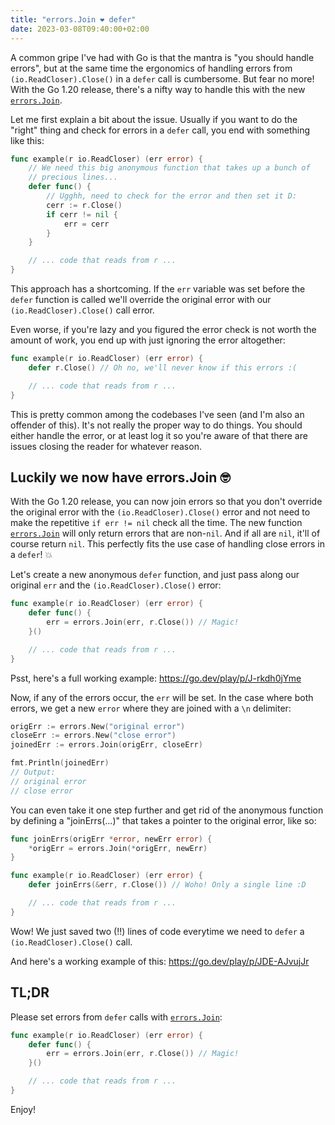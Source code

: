```yaml
---
title: "errors.Join ❤️ defer"
date: 2023-03-08T09:40:00+02:00
---
```


A common gripe I've had with Go is that the mantra is "you should handle
errors", but at the same time the ergonomics of handling errors from
`(io.ReadCloser).Close()` in a `defer` call is cumbersome. But fear no more!
With the Go 1.20 release, there's a nifty way to handle this with the new
[`errors.Join`](https://pkg.go.dev/errors#Join).

<!--more-->

Let me first explain a bit about the issue. Usually if you want to do the
"right" thing and check for errors in a `defer` call, you end with something
like this:

```go
func example(r io.ReadCloser) (err error) {
    // We need this big anonymous function that takes up a bunch of
    // precious lines...
    defer func() {
        // Ugghh, need to check for the error and then set it D:
        cerr := r.Close()
        if cerr != nil {
            err = cerr
        }
    }

	// ... code that reads from r ...
}
```

This approach has a shortcoming. If the `err` variable was set
before the `defer` function is called we'll override the original error with our
`(io.ReadCloser).Close()` call error.

Even worse, if you're lazy and you figured the error check is not worth the
amount of work, you end up with just ignoring the error altogether:

```go
func example(r io.ReadCloser) (err error) {
    defer r.Close() // Oh no, we'll never know if this errors :(

	// ... code that reads from r ...
}
```

This is pretty common among the codebases I've seen (and I'm also an offender of
this). It's not really the proper way to do things. You should either handle the
error, or at least log it so you're aware of that there are issues closing the
reader for whatever reason.

## Luckily we now have errors.Join 🤓

With the Go 1.20 release, you can now join errors so that you don't override the
original error with the `(io.ReadCloser).Close()` error and not need to make the
repetitive `if err != nil` check all the time. The new function
[`errors.Join`](https://pkg.go.dev/errors#Join) will only return errors that are
non-`nil`. And if all are `nil`, it'll of course return `nil`. This perfectly
fits the use case of handling close errors in a `defer`! 💥

Let's create a new anonymous `defer` function, and just pass along our original
`err` and the `(io.ReadCloser).Close()` error:

```go
func example(r io.ReadCloser) (err error) {
	defer func() {
		err = errors.Join(err, r.Close()) // Magic!
	}()

	// ... code that reads from r ...
}

```

Psst, here's a full working example: https://go.dev/play/p/J-rkdh0jYme

Now, if any of the errors occur, the `err` will be set. In the case where both
errors, we get a new `error` where they are joined with a `\n` delimiter:

```go
origErr := errors.New("original error")
closeErr := errors.New("close error")
joinedErr := errors.Join(origErr, closeErr)

fmt.Println(joinedErr)
// Output:
// original error
// close error
```

You can even take it one step further and get rid of the anonymous function by
defining a "joinErrs(...)" that takes a pointer to the original error, like so:

```go
func joinErrs(origErr *error, newErr error) {
	*origErr = errors.Join(*origErr, newErr)
}

func example(r io.ReadCloser) (err error) {
	defer joinErrs(&err, r.Close()) // Woho! Only a single line :D

	// ... code that reads from r ...
}
```

Wow! We just saved two (!!) lines of code everytime we need to `defer` a
`(io.ReadCloser).Close()` call.

And here's a working example of this: https://go.dev/play/p/JDE-AJvujJr

## TL;DR

Please set errors from `defer` calls with
[`errors.Join`](https://pkg.go.dev/errors#Join):

```go
func example(r io.ReadCloser) (err error) {
	defer func() {
		err = errors.Join(err, r.Close()) // Magic!
	}()

	// ... code that reads from r ...
}

```

Enjoy!
